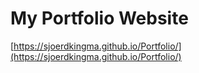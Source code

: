 # My Portfolio Website
[https://sjoerdkingma.github.io/Portfolio/](https://sjoerdkingma.github.io/Portfolio/)